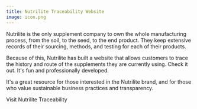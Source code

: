 ```yaml
---
title: Nutrilite Traceability Website
image: icon.png
---
```


Nutrilite is the only supplement company to own the whole manufacturing process, from the soil, to the seed, to the end product. They keep extensive records of their sourcing, methods, and testing for each of their products.

Because of this, Nutrilite has built a website that allows customers to trace the history and route of the supplements they are currently using. Check it out. It's fun and professionally developed.

It's a great resource for those interested in the Nutrilite brand, and for those who value sustainable business practices and transparency.

<btn-link href="https://traceability.amwayglobal.com/en-us/">Visit Nutrilite Traceability</btn-link>